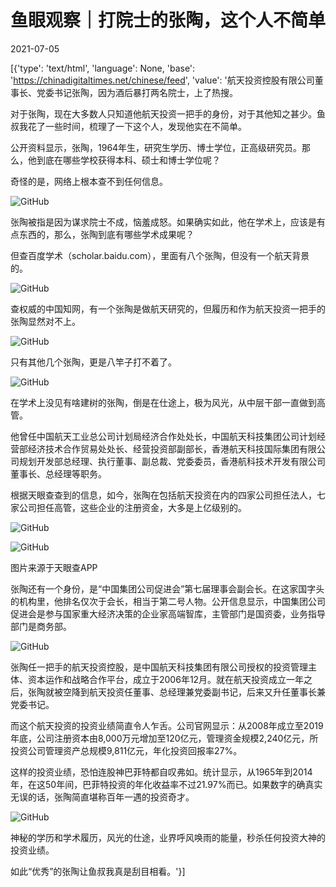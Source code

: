 # 鱼眼观察｜打院士的张陶，这个人不简单​

2021-07-05

[{'type': 'text/html', 'language': None, 'base': 'https://chinadigitaltimes.net/chinese/feed', 'value': '航天投资控股有限公司董事长、党委书记张陶，因为酒后暴打两名院士，上了热搜。

对于张陶，现在大多数人只知道他航天投资一把手的身份，对于其他知之甚少。鱼叔我花了一些时间，梳理了一下这个人，发现他实在不简单。

公开资料显示，张陶，1964年生，研究生学历、博士学位，正高级研究员。那么，他到底在哪些学校获得本科、硕士和博士学位呢？

奇怪的是，网络上根本查不到任何信息。

![GitHub](https://chinadigitaltimes.net/chinese/files/2021/07/post-667876-60e2b05831605.)

张陶被指是因为谋求院士不成，恼羞成怒。如果确实如此，他在学术上，应该是有点东西的，那么，张陶到底有哪些学术成果呢？

但查百度学术（scholar.baidu.com），里面有八个张陶，但没有一个航天背景的。

![GitHub](https://chinadigitaltimes.net/chinese/files/2021/07/post-667876-60e2b0585be15.)

查权威的中国知网，有一个张陶是做航天研究的，但履历和作为航天投资一把手的张陶显然对不上。

![GitHub](https://chinadigitaltimes.net/chinese/files/2021/07/post-667876-60e2b0587eac0.)

只有其他几个张陶，更是八竿子打不着了。

![GitHub](https://chinadigitaltimes.net/chinese/files/2021/07/post-667876-60e2b058a8e09.)

在学术上没见有啥建树的张陶，倒是在仕途上，极为风光，从中层干部一直做到高管。

他曾任中国航天工业总公司计划局经济合作处处长，中国航天科技集团公司计划经营部经济技术合作贸易处处长、经营投资部副部长，香港航天科技国际集团有限公司规划开发部总经理、执行董事、副总裁、党委委员，香港航科技术开发有限公司董事长、总经理等职务。

根据天眼查查到的信息，如今，张陶在包括航天投资在内的四家公司担任法人，七家公司担任高管，这些企业的注册资金，大多是上亿级别的。

![GitHub](https://chinadigitaltimes.net/chinese/files/2021/07/post-667876-60e2b058d7d2c.)

![GitHub](https://chinadigitaltimes.net/chinese/files/2021/07/post-667876-60e2b05913f78.)

图片来源于天眼查APP

张陶还有一个身份，是“中国集团公司促进会”第七届理事会副会长。在这家国字头的机构里，他排名仅次于会长，相当于第二号人物。公开信息显示，中国集团公司促进会是参与国家重大经济决策的企业家高端智库，主管部门是国资委，业务指导部门是商务部。

![GitHub](https://chinadigitaltimes.net/chinese/files/2021/07/post-667876-60e2b059435f4.)

张陶任一把手的航天投资控股，是中国航天科技集团有限公司授权的投资管理主体、资本运作和战略合作平台，成立于2006年12月。就在航天投资成立一年之后，张陶就被空降到航天投资任董事、总经理兼党委副书记，后来又升任董事长兼党委书记。

而这个航天投资的投资业绩简直令人乍舌。公司官网显示：从2008年成立至2019年底，公司注册资本由8,000万元增加至120亿元，管理资金规模2,240亿元，所投资公司管理资产总规模9,811亿元，年化投资回报率27%。

这样的投资业绩，恐怕连股神巴菲特都自叹弗如。统计显示，从1965年到2014年，在这50年间，巴菲特投资的年化收益率不过21.97%而已。如果数字的确真实无误的话，张陶简直堪称百年一遇的投资奇才。

![GitHub](https://chinadigitaltimes.net/chinese/files/2021/07/post-667876-60e2b0597fb8d.png)

神秘的学历和学术履历，风光的仕途，业界呼风唤雨的能量，秒杀任何投资大神的投资业绩。

如此“优秀”的张陶让鱼叔我真是刮目相看。'}]